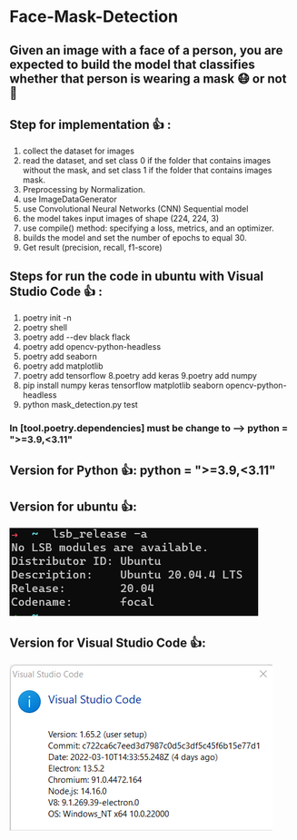 # Face-Mask-Detection
## Given an image with a face of a person, you are expected to build    the model that classifies whether that person is wearing a mask  😷 or not 🙂


## Step for implementation  👍 :
1. collect the dataset for images
2. read the dataset, and set class 0 if the folder that contains images without the mask, and set class 1 if the folder that contains images mask.
3. Preprocessing by Normalization.
4. use ImageDataGenerator
5. use Convolutional Neural Networks (CNN) Sequential model
6. the model takes input images of shape (224, 224, 3) 
7. use compile() method: specifying a loss, metrics, and an optimizer.
8. builds the model and set the number of epochs to equal 30.
9. Get result (precision, recall, f1-score)


## Steps for run the code in ubuntu with Visual Studio Code 👍 :
1. poetry init -n
2. poetry shell
3. poetry add --dev black flack
4. poetry add opencv-python-headless
5. poetry add seaborn
6. poetry add matplotlib
7. poetry add tensorflow
8.poetry add keras
9.poetry add numpy
10.  pip install numpy keras tensorflow matplotlib seaborn opencv-python-headless
11. python mask_detection.py test

###  In [tool.poetry.dependencies] must be change to --> python = ">=3.9,<3.11"

## Version for Python 👍: python = ">=3.9,<3.11"

## Version for ubuntu 👍: 
![ubuntu](virsion_used/Ubunta.png)

## Version for Visual Studio Code 👍:
![Visual Studio Code](virsion_used/Visual_studio_code_version.png)
